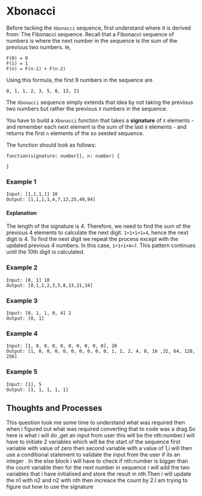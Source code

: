 # Xbonacci

Before tacking the `Xbonacci` sequence, first understand where it is derived from: The Fibonacci sequence. Recall that a Fibonacci sequence of numbers is where the next number in the sequence is the sum of the previous two numbers. Ie,

```
F(0) = 0
F(1) = 1
F(n) = F(n-1) + F(n-2)
```

Using this formula, the first 9 numbers in the sequence are

```
0, 1, 1, 2, 3, 5, 8, 13, 21
```

The `Xbonacci` sequence simply extends that idea by not taking the previous two numbers but rather the previous `X` numbers in the sequence.

You have to build a `Xbonacci` function that takes a **signature** of `X` elements - and remember each next element is the sum of the last `X` elements - and returns the first `n` elements of the so seeded sequence.

The function should look as follows:

```
function(signature: number[], n: number) {

}
```

### Example 1

```
Input: [1,1,1,1] 10
Output: [1,1,1,1,4,7,13,25,49,94]
```

#### Explanation

The length of the signature is 4. Therefore, we need to find the sum of the previous 4 elements to calculate the next digit. `1+1+1+1=4`, hence the next digit is 4. To find the next digit we repeat the process except with the updated previous 4 numbers. In this case, `1+1+1+4=7`. This pattern continues until the 10th digit is calculated.

### Example 2

```
Input: [0, 1] 10
Output: [0,1,1,2,3,5,8,13,21,34]
```

### Example 3

```
Input: [0, 1, 1, 0, 4] 2
Output: [0, 1]
```

### Example 4

```
Input: [1, 0, 0, 0, 0, 0, 0, 0, 0, 0], 20
Output: [1, 0, 0, 0, 0, 0, 0, 0, 0, 0, 1, 1, 2, 4, 8, 16 ,32, 64, 128, 256]
```

### Example 5

```
Input: [1], 5
Output: [1, 1, 1, 1, 1]
```

## Thoughts and Processes

This question took me some time to understand what was required then when i figured out what was required converting that to code was a drag.So here is what i will do ,get an input from user this will be the nth:number.I will have to initiate 2 variables which will be the start of the sequence first variable with value of zero then second variable with a value of 1,i will then use a conditional statement to validate the input from the user if its an integer .
In the else block i will have to check if nth:number is bigger than the count variable then for the next number in sequence i will add the two variables that i have initialised and store the result in nth.Then i will update the n1 with n2 and n2 with nth then increace the count by 2.I am trying to figure out how to use the signature 